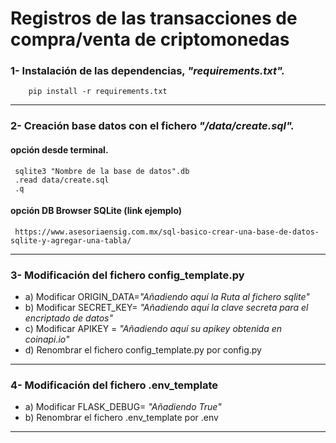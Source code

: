 # Registros de las transacciones de compra/venta de criptomonedas

### 1- Instalación de las dependencias, _"requirements.txt"._
        pip install -r requirements.txt
___        

### 2- Creación base datos con el fichero _"/data/create.sql"._
  #### opción desde terminal. 
    
     sqlite3 "Nombre de la base de datos".db
     .read data/create.sql
     .q

  #### opción DB Browser SQLite (link ejemplo)
     https://www.asesoriaensig.com.mx/sql-basico-crear-una-base-de-datos-sqlite-y-agregar-una-tabla/
___

### 3- Modificación del fichero config_template.py
   * a) Modificar ORIGIN_DATA=_"Añadiendo aquí  la Ruta al fichero sqlite"_
   * b) Modificar SECRET_KEY= _"Añadiendo aquí  la clave secreta para el encriptado de datos"_
   * c) Modificar APIKEY = _"Añadiendo aquí  su apikey obtenida en coinapi.io"_
   * d) Renombrar el fichero config_template.py por config.py
___

### 4- Modificación del fichero .env_template
  * a) Modificar FLASK_DEBUG= _"Añadiendo True"_
  * b) Renombrar el fichero .env_template por .env
___